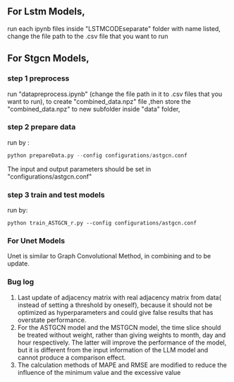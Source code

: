 ## For Lstm Models, 

run each ipynb files inside "LSTMCODEseparate" folder with name listed, change the file path to the .csv file that you want to run

## For Stgcn Models,

### step 1 preprocess

run "datapreprocess.ipynb" (change the file path in it to .csv files that you want to run), to create "combined_data.npz" file ,then store the "combined_data.npz" to new subfolder inside "data" folder, 

### step 2 prepare data 

run by :

```python
python prepareData.py --config configurations/astgcn.conf
```

The input and output parameters should be set in "configurations/astgcn.conf"

### step 3 train and test models

run by:

```
python train_ASTGCN_r.py --config configurations/astgcn.conf
```



### For Unet Models

Unet is similar to Graph Convolutional  Method, in combining and to be update.

### Bug log

1. Last update of adjacency matrix with real adjacency matrix from data( instead of setting a threshold by oneself), because it should not be optimized as hyperparameters and could give false results that has overstate performance. 
2. For the ASTGCN model and the MSTGCN model, the time slice should be treated without weight, rather than giving weights to month, day and hour respectively. The latter will improve the performance of the model, but it is different from the input information of the LLM model and cannot produce a comparison effect.
3. The calculation methods of MAPE and RMSE are modified to reduce the influence of the minimum value and the excessive value